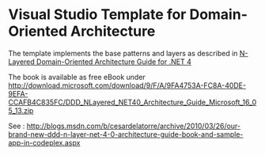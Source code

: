 # Visual Studio Template for Domain-Oriented Architecture

The template implements the base patterns and layers as described in [N-Layered Domain-Oriented Architecture Guide for .NET 4](http://www.amazon.de/N-Layered-Domain-Oriented-Architecture-Guide-Net/dp/8493903612/ref=sr_1_1?ie=UTF8&qid=1452240464&sr=8-1&keywords=N-Layered+Domain-Oriented+Architecture)

The book is available as free eBook under http://download.microsoft.com/download/9/F/A/9FA4753A-FC8A-40DE-9EFA-CCAFB4C835FC/DDD_NLayered_NET40_Architecture_Guide_Microsoft_16_05_13.zip  

See : http://blogs.msdn.com/b/cesardelatorre/archive/2010/03/26/our-brand-new-ddd-n-layer-net-4-0-architecture-guide-book-and-sample-app-in-codeplex.aspx



